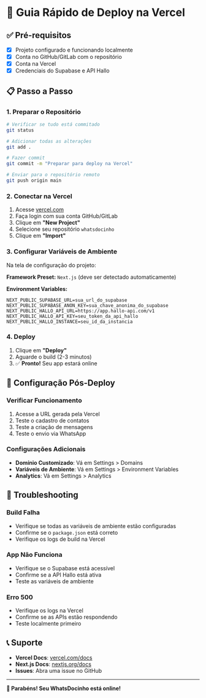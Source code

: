 # 🚀 Guia Rápido de Deploy na Vercel

## ✅ Pré-requisitos

- [x] Projeto configurado e funcionando localmente
- [x] Conta no GitHub/GitLab com o repositório
- [x] Conta na Vercel
- [x] Credenciais do Supabase e API Hallo

## 📋 Passo a Passo

### 1. **Preparar o Repositório**
```bash
# Verificar se tudo está commitado
git status

# Adicionar todas as alterações
git add .

# Fazer commit
git commit -m "Preparar para deploy na Vercel"

# Enviar para o repositório remoto
git push origin main
```

### 2. **Conectar na Vercel**
1. Acesse [vercel.com](https://vercel.com)
2. Faça login com sua conta GitHub/GitLab
3. Clique em **"New Project"**
4. Selecione seu repositório `whatsdocinho`
5. Clique em **"Import"**

### 3. **Configurar Variáveis de Ambiente**
Na tela de configuração do projeto:

**Framework Preset:** `Next.js` (deve ser detectado automaticamente)

**Environment Variables:**
```env
NEXT_PUBLIC_SUPABASE_URL=sua_url_do_supabase
NEXT_PUBLIC_SUPABASE_ANON_KEY=sua_chave_anonima_do_supabase
NEXT_PUBLIC_HALLO_API_URL=https://app.hallo-api.com/v1
NEXT_PUBLIC_HALLO_API_KEY=seu_token_da_api_hallo
NEXT_PUBLIC_HALLO_INSTANCE=seu_id_da_instancia
```

### 4. **Deploy**
1. Clique em **"Deploy"**
2. Aguarde o build (2-3 minutos)
3. ✅ **Pronto!** Seu app estará online

## 🔧 Configuração Pós-Deploy

### Verificar Funcionamento
1. Acesse a URL gerada pela Vercel
2. Teste o cadastro de contatos
3. Teste a criação de mensagens
4. Teste o envio via WhatsApp

### Configurações Adicionais
- **Domínio Customizado**: Vá em Settings > Domains
- **Variáveis de Ambiente**: Vá em Settings > Environment Variables
- **Analytics**: Vá em Settings > Analytics

## 🚨 Troubleshooting

### Build Falha
- Verifique se todas as variáveis de ambiente estão configuradas
- Confirme se o `package.json` está correto
- Verifique os logs de build na Vercel

### App Não Funciona
- Verifique se o Supabase está acessível
- Confirme se a API Hallo está ativa
- Teste as variáveis de ambiente

### Erro 500
- Verifique os logs na Vercel
- Confirme se as APIs estão respondendo
- Teste localmente primeiro

## 📞 Suporte

- **Vercel Docs**: [vercel.com/docs](https://vercel.com/docs)
- **Next.js Docs**: [nextjs.org/docs](https://nextjs.org/docs)
- **Issues**: Abra uma issue no GitHub

---

**🎉 Parabéns! Seu WhatsDocinho está online!** 